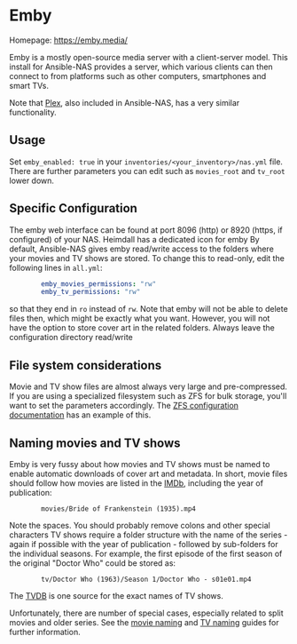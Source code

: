 # Emby

Homepage: <https://emby.media/>

Emby is a mostly open-source media server with a client-server model. This
install for Ansible-NAS provides a server, which various clients can then
connect to from platforms such as other computers, smartphones and smart TVs.

Note that [Plex](https://www.plex.tv/), also included in Ansible-NAS, has a very
similar functionality.

## Usage

Set `emby_enabled: true` in your `inventories/<your_inventory>/nas.yml` file. There are further
parameters you can edit such as `movies_root` and `tv_root` lower down.

## Specific Configuration

The emby web interface can be found at port 8096 (http) or 8920 (https, if
configured) of your NAS. Heimdall has a dedicated icon for emby
By default, Ansible-NAS gives emby read/write access to the folders where your
movies and TV shows are stored. To change this to read-only, edit the following
lines in `all.yml`:

```yaml
        emby_movies_permissions: "rw"
        emby_tv_permissions: "rw"
```

so that they end in `ro` instead of `rw`. Note that emby will not be able to
delete files then, which might be exactly what you want. However, you will not
have the option to store cover art in the related folders. Always leave the
configuration directory read/write

## File system considerations

Movie and TV show files are almost always very large and pre-compressed. If you
are using a specialized filesystem such as ZFS for bulk storage, you'll want to
set the parameters accordingly. The [ZFS configuration
documentation](../zfs/zfs_configuration.md) has an example of this.

## Naming movies and TV shows

Emby is very fussy about how movies and TV shows must be named to enable
automatic downloads of cover art and metadata. In short, movie files should
follow how movies are listed in the [IMDb](https://www.imdb.com/), including the
year of publication:

```raw
        movies/Bride of Frankenstein (1935).mp4
```

Note the spaces. You should probably remove colons and other special characters
TV shows require a folder structure with the name of the series - again if
possible with the year of publication - followed by sub-folders for the
individual seasons. For example, the first episode of the first season of
the original "Doctor Who" could be stored as:

```raw
        tv/Doctor Who (1963)/Season 1/Doctor Who - s01e01.mp4
```

The [TVDB](https://www.thetvdb.com/) is one source for the exact names of TV
shows.

Unfortunately, there are number of special cases, especially related to split
movies and older series. See the [movie
naming](https://github.com/MediaBrowser/Wiki/wiki/Movie%20naming) and [TV
naming](https://github.com/MediaBrowser/Wiki/wiki/TV-naming) guides for further
information.
